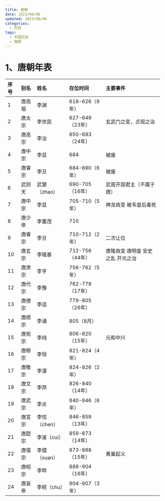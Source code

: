 ```yaml
---
title: 唐朝
date: 2023/08/06
updated: 2023/08/06
categories:
  - 历史
tags:
  - 中国历史
  - 唐朝
---
```


# 1、唐朝年表

| 序号 |  别名   |  姓名        |  在位时间          |  主要事件                |
|:---|:------|:-----------|:---------------|:---------------------|
|  1 |  唐高祖  |  李渊        |   618-626（9年）  |                      |
|  2 |  唐太宗  |  李世民       |  627-649（23年）  |  玄武门之变，贞观之治          |
|  3 |  唐高宗  |  李治        |  650-683（24年）  |                      |
|  4 |  唐中宗  |  李显        |           684  |  被废                  |
|  5 |  唐睿宗  |  李旦        |   684-690（6年）  |  被废                  |
|  6 |  武则天  |  武曌（zhao）  |  690-705（16年）  |  武周开国君主（不属于唐）        |
|  7 |  唐中宗  |  李显        |   705-710（5年）  |  神龙政变 被韦皇后毒死         |
|  8 |  唐少帝  |  李重茂       |           710  |                      |
|  9 |  唐睿宗  |  李旦        |   710-712（2年）  |  二次让位                |
| 10 |  唐玄宗  |  李隆基       |  712-756（44年）  |  唐隆政变 唐明皇 安史之乱 开元之治  |
| 11 |  唐肃宗  |  李亨        |   756-762（5年）  |                      |
| 12 |  唐代宗  |  李豫        |  762-779（17年）  |                      |
| 13 |  唐德宗  |  李适        |  779-805（26年）  |                      |
| 14 |  唐顺宗  |  李诵        |       805（8月）  |                      |
| 15 |  唐宪宗  |  李纯        |  806-820（15年）  |  元和中兴                |
| 16 |  唐穆宗  |  李恒        |   821-824（4年）  |                      |
| 17 |  唐敬宗  |  李湛        |   824-826（2年）  |                      |
| 18 |  唐文宗  |  李昂        |  826-840（14年）  |                      |
| 19 |  唐武宗  |  李炎        |   840-846（6年）  |                      |
| 20 |  唐宣宗  |  李忱（chen）  |  846-859（13年）  |                      |
| 21 |  唐懿宗  |  李漼（cui）   |  859-873（14年）  |                      |
| 22 |  唐僖宗  |  李儇（xuan）  |  873-888（15年）  |  黄巢起义                |
| 23 |  唐昭宗  |  李晔        |  888-904（16年）  |                      |
| 24 |  唐哀帝  |  李柷（chu）   |   904-907（3年）  |                      |  